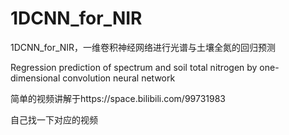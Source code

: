 # 1DCNN_for_NIR
1DCNN_for_NIR，一维卷积神经网络进行光谱与土壤全氮的回归预测

Regression prediction of spectrum and soil total nitrogen by one-dimensional convolution neural network

简单的视频讲解于https://space.bilibili.com/99731983

自己找一下对应的视频

